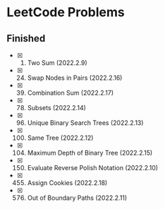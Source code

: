 # LeetCode Problems

## Finished

- [x] 1. Two Sum (2022.2.9)
- [x] 24. Swap Nodes in Pairs (2022.2.16)
- [x] 39. Combination Sum (2022.2.17)
- [x] 78. Subsets (2022.2.14)
- [x] 96. Unique Binary Search Trees (2022.2.13)
- [x] 100. Same Tree (2022.2.12)
- [x] 104. Maximum Depth of Binary Tree (2022.2.15)
- [x] 150. Evaluate Reverse Polish Notation (2022.2.10)
- [x] 455. Assign Cookies (2022.2.18)
- [x] 576. Out of Boundary Paths (2022.2.11)